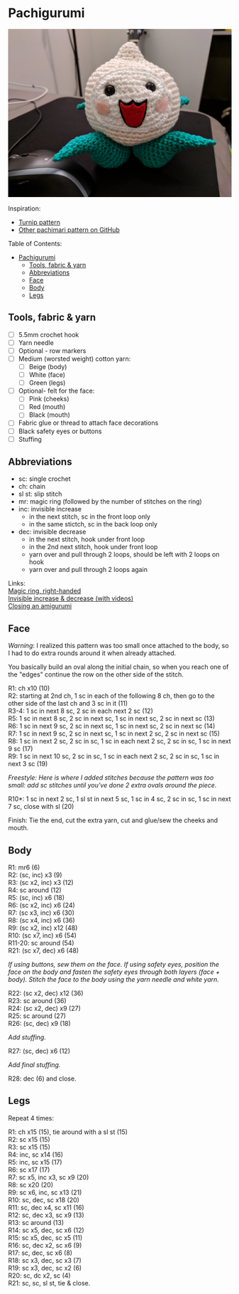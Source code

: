 # Pachigurumi

![Finished pachi](https://raw.githubusercontent.com/Amiralp/Pachi-crochet/master/photos/IMG_20181206_225441.jpg)

Inspiration:
- [Turnip pattern](https://happyhooker.wordpress.com/2010/11/30/turnip-amigurumi/)
- [Other pachimari pattern on GitHub](https://github.com/iriberri/pachimari)

Table of Contents:

- [Pachigurumi](#pachigurumi)
  - [Tools, fabric & yarn](#tools-fabric--yarn)
  - [Abbreviations](#abbreviations)
  - [Face](#face)
  - [Body](#body)
  - [Legs](#legs)

## Tools, fabric & yarn

- [ ] 5.5mm crochet hook
- [ ] Yarn needle
- [ ] Optional - row markers
- [ ] Medium (worsted weight) cotton yarn:
  - [ ] Beige (body)
  - [ ] White (face)
  - [ ] Green (legs)
- [ ] Optional- felt for the face:
  - [ ] Pink (cheeks)
  - [ ] Red (mouth)
  - [ ] Black (mouth)
- [ ] Fabric glue or thread to attach face decorations
- [ ] Black safety eyes or buttons
- [ ] Stuffing

## Abbreviations

- sc: single crochet
- ch: chain
- sl st: slip stitch
- mr: magic ring (followed by the number of stitches on the ring)
- inc: invisible increase
  - in the next stitch, sc in the front loop only
  - in the same stictch, sc in the back loop only
- dec: invisible decrease
  - in the next stitch, hook under front loop
  - in the 2nd next stitch, hook under front loop
  - yarn over and pull through 2 loops, should be left with 2 loops on hook
  - yarn over and pull through 2 loops again

Links:  
[Magic ring, right-handed](https://hookabee.com/2015/10/01/starting-with-a-magic-ring-in-amigurumi/)  
[Invisible increase & decrease (with videos)](https://www.tinycurl.co/2017/03/23/the-invisible-increase-and-decrease-amigurumi-techniques-you-need-to-know/)  
[Closing an amigurumi](https://www.planetjune.com/blog/the-ultimate-finish-for-amigurumi/)

## Face

_Warning_: I realized this pattern was too small once attached to the body, so I had to do extra rounds around it when already attached.

You basically build an oval along the initial chain, so when you reach one of the "edges" continue the row on the other side of the stitch.

R1: ch x10 (10)  
R2: starting at 2nd ch, 1 sc in each of the following 8 ch, then go to the other side of the last ch and 3 sc in it (11)  
R3-4: 1 sc in next 8 sc, 2 sc in each next 2 sc (12)  
R5: 1 sc in next 8 sc, 2 sc in next sc, 1 sc in next sc, 2 sc in next sc (13)  
R6: 1 sc in next 9 sc, 2 sc in next sc, 1 sc in next sc, 2 sc in next sc (14)  
R7: 1 sc in next 9 sc, 2 sc in next sc, 1 sc in next 2 sc, 2 sc in next sc (15)  
R8: 1 sc in next 2 sc, 2 sc in sc, 1 sc in each next 2 sc, 2 sc in sc, 1 sc in next 9 sc (17)  
R9: 1 sc in next 10 sc, 2 sc in sc, 1 sc in each next 2 sc, 2 sc in sc, 1 sc in next 3 sc (19)  

_Freestyle: Here is where I added stitches because the pattern was too small: add sc stitches until you've done 2 extra ovals around the piece._

R10*: 1 sc in next 2 sc, 1 sl st in next 5 sc, 1 sc in 4 sc, 2 sc in sc, 1 sc in next 7 sc, close with sl (20)

Finish: Tie the end, cut the extra yarn, cut and glue/sew the cheeks and mouth.

## Body

R1: mr6 (6)  
R2: (sc, inc) x3 (9)  
R3: (sc x2, inc) x3 (12)  
R4: sc around (12)  
R5: (sc, inc) x6 (18)  
R6: (sc x2, inc) x6 (24)  
R7: (sc x3, inc) x6 (30)  
R8: (sc x4, inc) x6 (36)  
R9: (sc x2, inc) x12 (48)  
R10: (sc x7, inc) x6 (54)  
R11-20: sc around (54)  
R21: (sc x7, dec) x6 (48)  

_If using buttons, sew them on the face. If using safety eyes, position the face on the body and fasten the safety eyes through both layers (face + body). Stitch the face to the body using the yarn needle and white yarn._  

R22: (sc x2, dec) x12 (36)  
R23: sc around (36)  
R24: (sc x2, dec) x9 (27)  
R25: sc around (27)  
R26: (sc, dec) x9 (18)  

_Add stuffing._

R27: (sc, dec) x6 (12)  

_Add final stuffing._  

R28: dec (6) and close.

## Legs

Repeat 4 times:

R1: ch x15 (15), tie around with a sl st (15)  
R2: sc x15 (15)  
R3: sc x15 (15)  
R4: inc, sc x14 (16)  
R5: inc, sc x15 (17)  
R6: sc x17 (17)  
R7: sc x5, inc x3, sc x9 (20)  
R8: sc x20 (20)  
R9: sc x6, inc, sc x13 (21)  
R10: sc, dec, sc x18 (20)  
R11: sc, dec x4, sc x11 (16)  
R12: sc, dec x3, sc x9 (13)  
R13: sc around (13)  
R14: sc x5, dec, sc x6 (12)  
R15: sc x5, dec, sc x5 (11)  
R16: sc, dec x2, sc x6 (9)  
R17: sc, dec, sc x6 (8)  
R18: sc x3, dec, sc x3 (7)  
R19: sc x3, dec, sc x2 (6)  
R20: sc, dc x2, sc (4)  
R21: sc, sc, sl st, tie & close.





